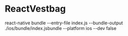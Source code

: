 # ReactVestbag

  react-native bundle --entry-file index.js --bundle-output ./ios/bundle/index.jsbundle --platform ios --dev false 
